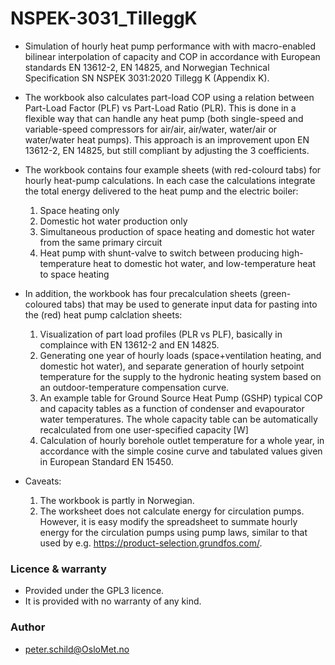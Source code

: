 # NSPEK-3031_TilleggK
- Simulation of hourly heat pump performance with with macro-enabled bilinear interpolation of capacity and COP in accordance with European standards EN 13612-2, EN 14825, and Norwegian Technical Specification SN NSPEK 3031:2020 Tillegg K (Appendix K).
- The workbook also calculates part-load COP using a relation between Part-Load Factor (PLF) vs Part-Load Ratio (PLR). This is done in a flexible way that can handle any heat pump (both single-speed and variable-speed compressors for air/air, air/water, water/air or water/water heat pumps). This approach is an improvement upon EN 13612-2, EN 14825, but still compliant by adjusting the 3 coefficients.

- The workbook contains four example sheets (with red-colourd tabs) for hourly heat-pump calculations. In each case the calculations integrate the total energy delivered to the heat pump and the electric boiler:
  1. Space heating only
  2. Domestic hot water production only
  3. Simultaneous production of space heating and domestic hot water from the same primary circuit 
  4. Heat pump with shunt-valve to switch between producing high-temperature heat to domestic hot water, and low-temperature heat to space heating
- In addition, the workbook has four precalculation sheets (green-coloured tabs) that may be used to generate input data for pasting into the (red) heat pump calclation sheets:
  1. Visualization of part load profiles (PLR vs PLF), basically in complaince with EN 13612-2 and EN 14825.
  2. Generating one year of hourly loads (space+ventilation heating, and domestic hot water), and separate generation of hourly setpoint temperature for the supply to the hydronic heating system based on an outdoor-temperature compensation curve.
  3. An example table for Ground Source Heat Pump (GSHP) typical COP and capacity tables as a function of condenser and evapourator water temperatures. The whole capacity table can be automatically recalculated from one user-specified capacity [W]
  4. Calculation of hourly borehole outlet temperature for a whole year, in accordance with the simple cosine curve and tabulated values given in European Standard EN 15450.
- Caveats:
  1. The workbook is partly in Norwegian.
  2. The worksheet does not calculate energy for circulation pumps. However, it is easy modify the spreadsheet to summate hourly energy for the circulation pumps using pump laws, similar to that used by e.g. https://product-selection.grundfos.com/.


### Licence & warranty
- Provided under the GPL3 licence.
- It is provided with no warranty of any kind.

### Author
- peter.schild@OsloMet.no
